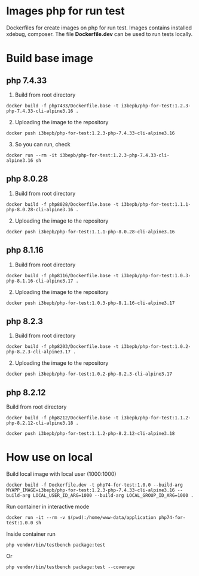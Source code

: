 # Images php for run test

Dockerfiles for create images on php for run test. Images contains installed xdebug, composer. The file **Dockerfile.dev** can be used to run tests locally.

# Build base image

## php 7.4.33

1. Build from root directory
```shell
docker build -f php7433/Dockerfile.base -t i3bepb/php-for-test:1.2.3-php-7.4.33-cli-alpine3.16 .
```

2. Uploading the image to the repository
```shell
docker push i3bepb/php-for-test:1.2.3-php-7.4.33-cli-alpine3.16
```

3. So you can run, check
```shell
docker run --rm -it i3bepb/php-for-test:1.2.3-php-7.4.33-cli-alpine3.16 sh
```

## php 8.0.28

1. Build from root directory
```shell
docker build -f php8028/Dockerfile.base -t i3bepb/php-for-test:1.1.1-php-8.0.28-cli-alpine3.16 .
```

2. Uploading the image to the repository
```shell
docker push i3bepb/php-for-test:1.1.1-php-8.0.28-cli-alpine3.16
```

## php 8.1.16

1. Build from root directory
```shell
docker build -f php8116/Dockerfile.base -t i3bepb/php-for-test:1.0.3-php-8.1.16-cli-alpine3.17 .
```

2. Uploading the image to the repository
```shell
docker push i3bepb/php-for-test:1.0.3-php-8.1.16-cli-alpine3.17
```

## php 8.2.3

1. Build from root directory
```shell
docker build -f php8203/Dockerfile.base -t i3bepb/php-for-test:1.0.2-php-8.2.3-cli-alpine3.17 .
```

2. Uploading the image to the repository
```shell
docker push i3bepb/php-for-test:1.0.2-php-8.2.3-cli-alpine3.17
```

## php 8.2.12

Build from root directory
```shell
docker build -f php8212/Dockerfile.base -t i3bepb/php-for-test:1.1.2-php-8.2.12-cli-alpine3.18 .
```
```shell
docker push i3bepb/php-for-test:1.1.2-php-8.2.12-cli-alpine3.18
```

# How use on local

Build local image with local user (1000:1000)
```shell
docker build -f Dockerfile.dev -t php74-for-test:1.0.0 --build-arg MYAPP_IMAGE=i3bepb/php-for-test:1.2.3-php-7.4.33-cli-alpine3.16 --build-arg LOCAL_USER_ID_ARG=1000 --build-arg LOCAL_GROUP_ID_ARG=1000 .
```

Run container in interactive mode
```shell
docker run -it --rm -v $(pwd):/home/www-data/application php74-for-test:1.0.0 sh
```

Inside container run
```shell
php vendor/bin/testbench package:test
```

Or
```shell
php vendor/bin/testbench package:test --coverage
```
